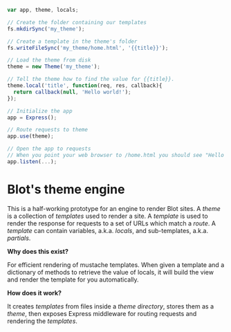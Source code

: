 ```javascript
var app, theme, locals;

// Create the folder containing our templates
fs.mkdirSync('my_theme');

// Create a template in the theme's folder
fs.writeFileSync('my_theme/home.html', '{{title}}');

// Load the theme from disk
theme = new Theme('my_theme');

// Tell the theme how to find the value for {{title}}. 
theme.local('title', function(req, res, callback){
  return callback(null, 'Hello world!');
});

// Initialize the app
app = Express();

// Route requests to theme
app.use(theme);

// Open the app to requests
// When you point your web browser to /home.html you should see "Hello world!".
app.listen(...);
```

# Blot's theme engine

This is a half-working prototype for an engine to render Blot sites. A *theme* is a collection of *templates* used to render a site. A *template* is used to render the response for requests to a set of URLs which match a *route*. A *template* can contain variables, a.k.a. *locals*, and sub-templates, a.k.a. *partials*.

**Why does this exist?**

For efficient rendering of mustache templates. When given a template and a dictionary of methods to retrieve the value of locals, it will build the view and render the template for you automatically.

**How does it work?**

It creates *templates* from files inside a *theme directory*, stores them as a *theme*, then exposes Express middleware for routing requests and rendering the *templates*.

